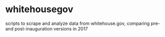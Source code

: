 # whitehousegov
scripts to scrape and analyze data from whitehouse.gov, comparing pre- and post-inauguration versions in 2017
